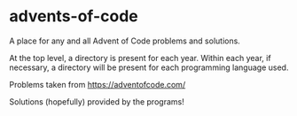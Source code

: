 # advents-of-code

A place for any and all Advent of Code problems and solutions.

At the top level, a directory is present for each year. Within each year, if necessary, a
directory will be present for each programming language used.

Problems taken from https://adventofcode.com/

Solutions (hopefully) provided by the programs!
